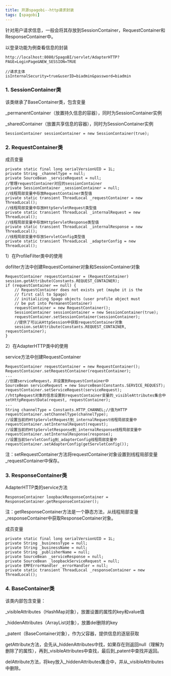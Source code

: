 ```yaml
---
title: 开源spagobi--http请求封装
tags: [spagobi]
---
```


针对用户请求信息，一般会将其存放到SessionContainer，RequestContainer和ResponseContainer中。

以登录功能为例查看信息的封装

```
http://localhost:8080/SpagoBI/servlet/AdapterHTTP?PAGE=LoginPage&NEW_SESSION=TRUE

//请求主体
isInternalSecurity=true&userID=biadmin&password=biadmin
```

### 1. SessionContainer类

该类继承了BaseContainer类，包含变量

_permanentContainer（放置持久信息的容器），同时为SessionContainer实例

_sharedContainer（放置共享信息的容器），同时为SessionContainer实例

```
SessionContainer sessionContainer = new SessionContainer(true);
```

### 2. RequestContainer类

成员变量

```
private static final long serialVersionUID = 1L;
private String _channelType = null;
private SourceBean _serviceRequest = null;
//管理requestContainer对应的sessionContainer
private SessionContainer _sessionContainer = null;
//线程局部变量中存放RequestContainer类型值
private static transient ThreadLocal _requestContainer = new ThreadLocal();
//线程局部变量中存放HttpServletRequest类型值
private static transient ThreadLocal _internalRequest = new ThreadLocal();
//线程局部变量中存放HttpServletResponse类型值
private static transient ThreadLocal _internalResponse = new ThreadLocal();
//线程局部变量中存放ServletConfig类型值
private static transient ThreadLocal _adapterConfig = new ThreadLocal();
```

1）在ProfileFilter类中的使用

dofilter方法中创建RequestContainer对象和SessionContainer对象

```
RequestContainer requestContainer = (RequestContainer) session.getAttribute(Constants.REQUEST_CONTAINER);
if (requestContainer == null) {
    // RequestContainer does not exists yet (maybe it is the
    // first call to Spago)
    // initializing Spago objects (user profile object must
    // be put into PermanentContainer)
    requestContainer = new RequestContainer();
    SessionContainer sessionContainer = new SessionContainer(true);
    requestContainer.setSessionContainer(sessionContainer);
    //提供了可以从HttpSession中获取requestContainer对象
    session.setAttribute(Constants.REQUEST_CONTAINER, requestContainer);
}

```

2）在AdapterHTTP类中的使用

service方法中创建RequestContainer

```
RequestContainer requestContainer = new RequestContainer();
RequestContainer.setRequestContainer(requestContainer);
...
//创建serviceRequest，并设置到RequestContainer中
SourceBean serviceRequest = new SourceBean(Constants.SERVICE_REQUEST);
requestContainer.setServiceRequest(serviceRequest);
//httpRequest对象的信息设置到requestContainer变量的_visibleAttributes集合中
setHttpRequestData(request, requestContainer);
...
String channelType = Constants.HTTP_CHANNEL;//值为HTTP
requestContainer.setChannelType(channelType);
//设置当前的HttpServletRequest到_internalRequest线程局部变量中
requestContainer.setInternalRequest(request);
//设置当前的HttpServletResponse到_internalResponse线程局部变量中
requestContainer.setInternalResponse(response);
//设置当前ServletConfig到_adapterConfig线程局部变量中
requestContainer.setAdapterConfig(getServletConfig());
```

注：setRequestContainer方法将requestContainer对象设置到线程局部变量_requestContainer中保存。

### 3. ResponseContainer类

AdapterHTTP类的service方法

```
ResponseContainer loopbackResponseContainer = ResponseContainer.getResponseContainer();
```

注：getResponseContainer方法是一个静态方法，从线程局部变量_responseContainer中获取ResponseContainer对象。



成员变量

```
private static final long serialVersionUID = 1L;
private String _businessType = null;
private String _businessName = null;
private String _publisherName = null;
private SourceBean _serviceResponse = null;
private SourceBean _loopbackServiceRequest = null;
private EMFErrorHandler _errorHandler = null;
private static transient ThreadLocal _responseContainer = new ThreadLocal();
```



### 4. BaseContainer类

该类内部包含变量：

_visibleAttributes（HashMap对象），放置设置的属性的key和value值

_hiddenAttributes（ArrayList对象），放置del删除的key

_patent（BaseContainer对象），作为父容器，提供信息的逐层获取

getAttribute方法，会先从_hiddenAttributes中找，如果存在则返回null（理解为删除了的属性），再到_visibleAttributes中查找，最后到_patent中查找并返回。

delAttribute方法，将key放入_hiddenAttributes集合中，并从_visibleAttributes中删除。